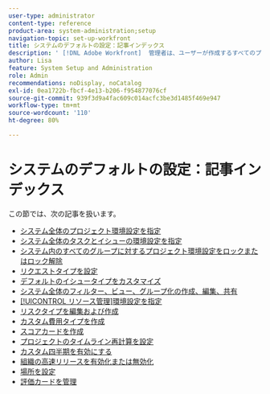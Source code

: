 ```yaml
---
user-type: administrator
content-type: reference
product-area: system-administration;setup
navigation-topic: set-up-workfront
title: システムのデフォルトの設定：記事インデックス
description: ' [!DNL Adobe Workfront]  管理者は、ユーザーが作成するすべてのプロジェクトの環境設定など、システムのデフォルトを設定できます。'
author: Lisa
feature: System Setup and Administration
role: Admin
recommendations: noDisplay, noCatalog
exl-id: 0ea1722b-fbcf-4e13-b206-f954877076cf
source-git-commit: 939f3d9a4fac609c014acfc3be3d1485f469e947
workflow-type: tm+mt
source-wordcount: '110'
ht-degree: 80%

---
```


# システムのデフォルトの設定：記事インデックス

この節では、次の記事を扱います。

* [システム全体のプロジェクト環境設定を指定](../../../administration-and-setup/set-up-workfront/configure-system-defaults/set-project-preferences.md)
* [システム全体のタスクとイシューの環境設定を指定](../../../administration-and-setup/set-up-workfront/configure-system-defaults/set-task-issue-preferences.md)
* [システム内のすべてのグループに対するプロジェクト環境設定をロックまたはロック解除](../../../administration-and-setup/set-up-workfront/configure-system-defaults/lock-or-unlock-project-preferences-for-groups-system.md)
* [リクエストタイプを設定](../../../administration-and-setup/set-up-workfront/configure-system-defaults/configure-request-types.md)
* [デフォルトのイシュータイプをカスタマイズ](../../../administration-and-setup/set-up-workfront/configure-system-defaults/customize-default-issue-types.md)
* [システム全体のフィルター、ビュー、グループ化の作成、編集、共有](../../../administration-and-setup/set-up-workfront/configure-system-defaults/create-and-share-default-fvgs.md)
* [[!UICONTROL リソース管理]環境設定を指定](../../../administration-and-setup/set-up-workfront/configure-system-defaults/configure-resource-mgmt-preferences.md)
* [リスクタイプを編集および作成](../../../administration-and-setup/set-up-workfront/configure-system-defaults/edit-create-risk-types.md)
* [カスタム費用タイプを作成](../../../administration-and-setup/set-up-workfront/configure-system-defaults/create-custom-expense-types.md)
* [スコアカードを作成](../../../administration-and-setup/set-up-workfront/configure-system-defaults/create-scorecard.md)
* [プロジェクトのタイムライン再計算を設定](../../../administration-and-setup/set-up-workfront/configure-system-defaults/configure-timeline-recalculations-projects.md)
* [カスタム四半期を有効にする](../../../administration-and-setup/set-up-workfront/configure-system-defaults/enable-custom-quarters-projects.md)
* [組織の高速リリースを有効化または無効化](../../../administration-and-setup/set-up-workfront/configure-system-defaults/enable-fast-release-process.md)
* [場所を設定](/help/quicksilver/administration-and-setup/set-up-workfront/configure-system-defaults/configure-locations.md)
* [評価カードを管理](/help/quicksilver/administration-and-setup/set-up-workfront/configure-system-defaults/manage-rate-cards.md)
